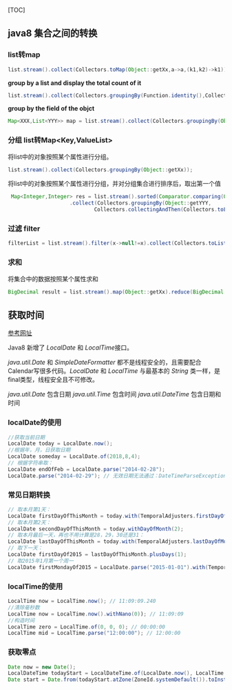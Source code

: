 [TOC]

## java8 集合之间的转换
### list转map
```java
list.stream().collect(Collectors.toMap(Object::getXx,a->a,(k1,k2)->k1));
```
**group by a list and display the total count of it**

```java
list.stream().collect(Collectors.groupingBy(Function.identity(),Collectors.counting()));
```

**group by the field of the objct**

```java
Map<XXX,List<YYY>> map = list.stream().collect(Collectors.groupingBy(Object::getXxx,Collectors.mapping(Object::getYYY,Collectors.toList())));
```

### 分组 list转Map<Key,ValueList>
将list中的对象按照某个属性进行分组。
```java
list.stream().collect(Collectors.groupingBy(Object::getXx));
```
将list中的对象按照某个属性进行分组，并对分组集合进行排序后，取出第一个值

```java
 Map<Integer,Integer> res = list.stream().sorted(Comparator.comparing(Object::getXXX))
                    .collect(Collectors.groupingBy(Object::getYYY,
                            Collectors.collectingAndThen(Collectors.toList(),values->values(0).getZZZ())));
```

### 过滤 filter
```java
filterList = list.stream().filter(x->null!=x).collect(Collectors.toList);
```

### 求和
将集合中的数据按照某个属性求和
```java
BigDecimal result = list.stream().map(Object::getXx).reduce(BigDecimal.ZERO,BigDecimal::add);
```

## 获取时间
[参考网址](https://www.liaoxuefeng.com/article/00141939241051502ada88137694b62bfe844cd79e12c32000)

Java8 新增了 *LocalDate* 和 *LocalTime*接口。

*java.util.Date* 和 *SimpleDateFormatter* 都不是线程安全的，且需要配合Calendar写很多代码。*LocalDate* 和 *LocalTime* 与最基本的 *String* 类一样，是final类型，线程安全且不可修改。

*java.util.Date* 包含日期
*java.util.Time* 包含时间
*java.util.DateTime* 包含日期和时间

### localDate的使用
```java
//获取当前日期
LocalDate today = LocalDate.now();
//根据年，月，日获取日期
LocalDate someday = LocalDate.of(2018,8,4);
// 根据字符串取：
LocalDate endOfFeb = LocalDate.parse("2014-02-28");
LocalDate.parse("2014-02-29"); // 无效日期无法通过：DateTimeParseException: Invalid date
```
### 常见日期转换
```java
// 取本月第1天：
LocalDate firstDayOfThisMonth = today.with(TemporalAdjusters.firstDayOfMonth()); 
// 取本月第2天：
LocalDate secondDayOfThisMonth = today.withDayOfMonth(2); 
// 取本月最后一天，再也不用计算是28，29，30还是31：
LocalDate lastDayOfThisMonth = today.with(TemporalAdjusters.lastDayOfMonth()); 
// 取下一天：
LocalDate firstDayOf2015 = lastDayOfThisMonth.plusDays(1); 
// 取2015年1月第一个周一
LocalDate firstMondayOf2015 = LocalDate.parse("2015-01-01").with(TemporalAdjusters.firstInMonth(DayOfWeek.MONDAY)); 
```
### localTime的使用
```java
LocalTime now = LocalTime.now(); // 11:09:09.240
//清除毫秒数
LocalTime now = LocalTime.now().withNano(0)); // 11:09:09
//构造时间
LocalTime zero = LocalTime.of(0, 0, 0); // 00:00:00
LocalTime mid = LocalTime.parse("12:00:00"); // 12:00:00
```
### 获取零点
```java
Date now = new Date();
LocalDateTime todayStart = LocalDateTime.of(LocalDate.now(), LocalTime.MIN);
Date start = Date.from(todayStart.atZone(ZoneId.systemDefault()).toInstant());
```